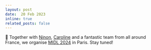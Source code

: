 ```yaml
---
layout: post
date:  20 Feb 2023
inline: true
related_posts: false
---
```


:tokyo_tower: Together with [Ninon](https://ninonburgos.com/), [Caroline](https://pagesperso.litislab.fr/cpetitjean/) and a fantastic team from all around France, we organise [MIDL 2024](https://2024.midl.io/) in Paris. Stay tuned!
